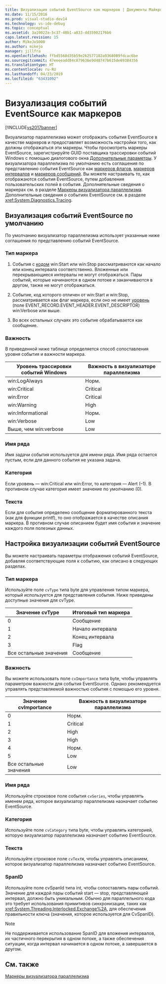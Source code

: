 ```yaml
---
title: Визуализация событий EventSource как маркеров | Документы Майкрософт
ms.date: 11/15/2016
ms.prod: visual-studio-dev14
ms.technology: vs-ide-debug
ms.topic: conceptual
ms.assetid: 3a10022a-5c37-48b1-a833-dd35902176b6
caps.latest.revision: 15
author: MikeJo5000
ms.author: mikejo
manager: jillfra
ms.openlocfilehash: ffbd5568d35b59e262577102a9368089fdcac6be
ms.sourcegitcommit: 47eeeeadd84c879636e9d48747b615de69384356
ms.translationtype: HT
ms.contentlocale: ru-RU
ms.lasthandoff: 04/23/2019
ms.locfileid: "63431092"
---
```

# <a name="visualizing-eventsource-events-as-markers"></a>Визуализация событий EventSource как маркеров
[!INCLUDE[vs2017banner](../includes/vs2017banner.md)]

Визуализатор параллелизма может отображать события EventSource в качестве маркеров и предоставляет возможность настройки того, как должны отображаться эти маркеры. Чтобы просмотреть маркеры EventSource, зарегистрируйте GUID поставщика трассировки событий Windows с помощью диалогового окна [Дополнительные параметры](../profiling/advanced-settings-dialog-box-concurrency-visualizer.md). У визуализатора параллелизма по умолчанию есть соглашения по представлению события EventSource как [маркеров флагов](../profiling/flag-markers.md), [маркеров интервалов](../profiling/span-markers.md) и [маркеров сообщений](../profiling/message-markers.md). Вы можете настраивать то, как отображаются события EventSource, путем добавления пользовательских полей в события. Дополнительные сведения о маркерах см. в разделе [Маркеры визуализатора параллелизма](../profiling/concurrency-visualizer-markers.md). Дополнительные сведения о событиях EventSource см. в разделе <xref:System.Diagnostics.Tracing>.  
  
## <a name="default-visualization-of-eventsource-events"></a>Визуализация событий EventSource по умолчанию  
 По умолчанию визуализатор параллелизма использует указанные ниже соглашения по представлению событий EventSource.  
  
### <a name="marker-type"></a>Тип маркера  
  
1. События с [кодом](http://msdn.microsoft.com/d97953df-669b-4c55-b1a8-925022b339b7) win:Start или win:Stop рассматриваются как начало или конец интервала соответственно.  Вложенные или перекрывающиеся интервалы не могут отображаться. Пары событий, которые начинаются в одном потоке и заканчиваются в другом, также не могут отображаться.  
  
2. Событие, код которого отличен от win:Start и win:Stop, рассматривается как флаг маркера, если оно не имеет [уровень](http://msdn.microsoft.com/dfa4e0a9-4d89-4f50-aef9-1dae0dc11726) (поле EVENT_RECORD.EVENT_HEADER.EVENT_DESCRIPTOR) win:Verbose или выше.  
  
3. Во всех остальных случаях это событие обрабатывается как сообщение.  
  
### <a name="importance"></a>Важность  
 В приведенной ниже таблице определяется способ сопоставления уровня события и важности маркера.  
  
|Уровень трассировки событий Windows|Важность в визуализаторе параллелизма|  
|---------------|---------------------------------------|  
|win:LogAlways|Норм.|  
|win:Critical|Critical|  
|win:Error|Critical|  
|win:Warning|High|  
|win:Informational|Норм.|  
|win:Verbose|Low|  
|Выше, чем win:verbose|Low|  
  
### <a name="series-name"></a>Имя ряда  
 Имя задачи события используется для имени ряда. Имя ряда остается пустым, если для данного события не указана задача.  
  
### <a name="category"></a>Категория  
 Если уровень — win:Critical или win:Error, то категория — Alert (–1). В противном случае категория имеет значение по умолчанию (0).  
  
### <a name="text"></a>Текста  
 Если для события определено сообщение форматированного текста (как для функции printf), то оно отображается в качестве описания маркера. В противном случае описанием будет имя события и значение каждого поля полезных данных.  
  
## <a name="customizing-visualization-of-eventsource-events"></a>Настройка визуализации событий EventSource  
 Вы можете настраивать параметры отображения событий EventSource, добавляя соответствующие поля к событию, как описано в следующих разделах.  
  
### <a name="marker-type"></a>Тип маркера  
 Используйте поле `cvType` типа byte для управления типом маркера, который используется для представления события. Ниже приведены доступные значения для cvType.  
  
|Значение cvType|Итоговый тип маркера|  
|------------------|---------------------------|  
|0|Сообщение|  
|1|Начало интервала|  
|2|Конец интервала|  
|3|Flag|  
|Все остальные значения|Сообщение|  
  
### <a name="importance"></a>Важность  
 Вы можете использовать поле `cvImportance` типа byte, чтобы управлять параметром важности для события EventSource. Однако рекомендуется управлять представляемой важностью события с помощью его уровня.  
  
|Значение cvImportance|Важность в визуализаторе параллелизма|  
|------------------------|---------------------------------------|  
|0|Норм.|  
|1|Critical|  
|2|High|  
|3|High|  
|4|Норм.|  
|5|Low|  
|Все остальные значения|Low|  
  
### <a name="series-name"></a>Имя ряда  
 Используйте строковое поле события `cvSeries`, чтобы управлять именем ряда, которое визуализатор параллелизма назначает событию EventSource.  
  
### <a name="category"></a>Категория  
 Используйте поле `cvCategory` типа byte, чтобы управлять категорией, которую визуализатор параллелизма назначает событию EventSource.  
  
### <a name="text"></a>Текста  
 Используйте строковое поле `cvTextW`, чтобы управлять описанием, которое визуализатор параллелизма назначает событию EventSource.  
  
### <a name="spanid"></a>SpanID  
 Используйте поле cvSpanId типа int, чтобы сопоставлять пары событий. Значение для каждой пары событий start — stop, представляющей интервал, должно быть уникальным. Обычно для параллельного кода это требует использования примитивов синхронизации, таких как <xref:System.Threading.Interlocked.Exchange%2A>, для обеспечения правильности ключа (значения, которое используется для CvSpanID).  
  
> [!NOTE]
> Не поддерживается использование SpanID для вложения интервалов, их частичного перекрытия в одном потоке, а также обеспечения ситуации, когда интервал начинается в одном потоке, а завершается в другом.  
  
## <a name="see-also"></a>См. также  
 [Маркеры визуализатора параллелизма](../profiling/concurrency-visualizer-markers.md)
